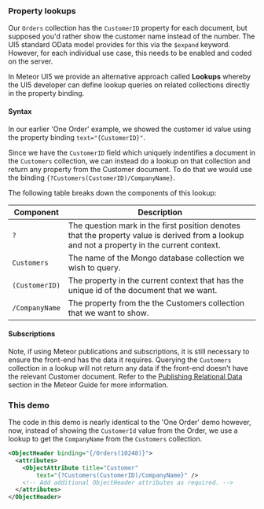 ### Property lookups

Our `Orders` collection has the `CustomerID` property for each document, but supposed you'd rather show the customer name instead of the number.  The UI5 standard OData model provides for this via the `$expand` keyword.  However, for each individual use case, this needs to be enabled and coded on the server.

In Meteor UI5 we provide an alternative approach called **Lookups** whereby the UI5 developer can define lookup queries on related collections directly in the property binding.

#### Syntax
In our earlier 'One Order' example, we showed the customer id value using the property binding `text="{CustomerID}"`.

Since we have the `CustomerID` field which uniquely indentifies a document in the `Customers` collection, we can instead do a lookup on that collection and return any property from the Customer document. To do that we would use the binding `{?Customers(CustomerID)/CompanyName}`.

The following table breaks down the components of this lookup:

| Component | Description |
| --------- | ----------- |
| `?` | The question mark in the first position denotes that the property value is derived from a lookup and not a property in the current context. |
| `Customers` | The name of the Mongo database collection we wish to query. |
| `(CustomerID)` | The property in the current context that has the unique id of the document that we want. |
| `/CompanyName` | The property from the the Customers collection that we want to show. |

#### Subscriptions
Note, if using Meteor publications and subscriptions, it is still necessary to ensure the front-end has the data it requires.  Querying the `Customers` collection in a lookup will not return any data if the front-end doesn't have the relevant Customer document. Refer to the [Publishing Relational Data](https://guide.meteor.com/data-loading.html#publishing-relations) section in the Meteor Guide for more information.

### This demo

The code in this demo is nearly identical to the 'One Order' demo however, now, instead of showing the `CustomerId` value from the Order, we use a lookup to get the `CompanyName` from the `Customers` collection.
```xml
<ObjectHeader binding="{/Orders(10248)}">
  <attributes>
    <ObjectAttribute title="Customer"
        text="{?Customers(CustomerID)/CompanyName}" />
    <!-- Add additional ObjectHeader attributes as required. -->
  </attributes>
</ObjectHeader>
```

